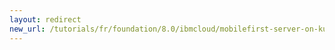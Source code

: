 ```yaml
---
layout: redirect
new_url: /tutorials/fr/foundation/8.0/ibmcloud/mobilefirst-server-on-kubernetes-using-scripts/mobilefirst-appcenter-on-kubernetes-using-scripts/
---
```

